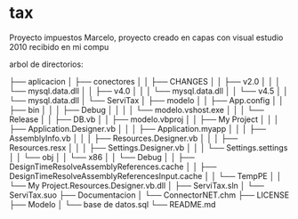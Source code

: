 tax
===

Proyecto impuestos Marcelo, proyecto creado en capas con visual estudio 2010
recibido en mi compu

arbol de directorios:

├── aplicacion
│   ├── conectores
│   │   ├── CHANGES
│   │   ├── v2.0
│   │   │   └── mysql.data.dll
│   │   ├── v4.0
│   │   │   └── mysql.data.dll
│   │   └── v4.5
│   │       └── mysql.data.dll
│   └── ServiTax
│       ├── modelo
│       │   ├── App.config
│       │   ├── bin
│       │   │   ├── Debug
│       │   │   │   └── modelo.vshost.exe
│       │   │   └── Release
│       │   ├── DB.vb
│       │   ├── modelo.vbproj
│       │   ├── My Project
│       │   │   ├── Application.Designer.vb
│       │   │   ├── Application.myapp
│       │   │   ├── AssemblyInfo.vb
│       │   │   ├── Resources.Designer.vb
│       │   │   ├── Resources.resx
│       │   │   ├── Settings.Designer.vb
│       │   │   └── Settings.settings
│       │   └── obj
│       │       └── x86
│       │           └── Debug
│       │               ├── DesignTimeResolveAssemblyReferences.cache
│       │               ├── DesignTimeResolveAssemblyReferencesInput.cache
│       │               └── TempPE
│       │                   └── My Project.Resources.Designer.vb.dll
│       ├── ServiTax.sln
│       └── ServiTax.suo
├── Documentacion
│   └── ConnectorNET.chm
├── LICENSE
├── Modelo
│   └── base de datos.sql
└── README.md
